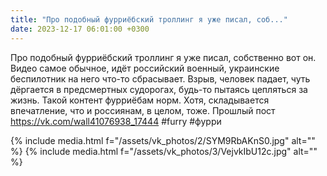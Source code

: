 ```yaml
---
title: "Про подобный фурриёбский троллинг я уже писал, соб..."
date: 2023-12-17 06:01:00 +0300
---
```


Про подобный фурриёбский троллинг я уже писал, собственно вот он.
Видео самое обычное, идёт российский военный, украинские беспилотник на него что-то сбрасывает. Взрыв, человек падает, чуть дёргается в предсмертных судорогах, будь-то пытаясь цепляться за жизнь.
Такой контент фурриёбам норм. Хотя, складывается впечатление, что и россиянам, в целом, тоже.
Прошлый пост https://vk.com/wall41076938_17444
#furry #фурри


{% include media.html f="/assets/vk_photos/2/SYM9RbAKnS0.jpg" alt="" %}
{% include media.html f="/assets/vk_photos/3/VejvkIbU12c.jpg" alt="" %}

